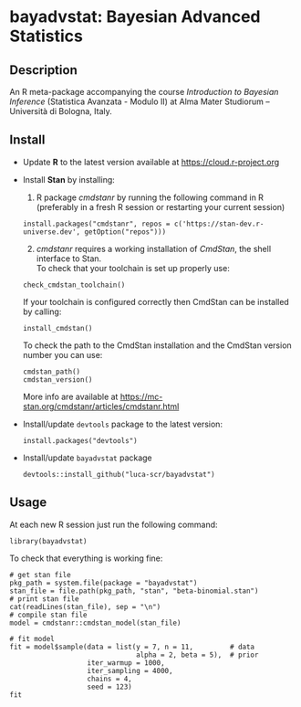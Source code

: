 # bayadvstat: Bayesian Advanced Statistics

## Description

An R meta-package accompanying the course *Introduction to Bayesian Inference* (Statistica Avanzata - Modulo II) at Alma Mater Studiorum – Università di Bologna, Italy.

## Install

- Update **R** to the latest version available at https://cloud.r-project.org

- Install **Stan** by installing:

  1. R package *cmdstanr* by running the following command in R
  (preferably in a fresh R session or restarting your current session)
  ```{r}
  install.packages("cmdstanr", repos = c('https://stan-dev.r-universe.dev', getOption("repos")))
  ```

  2. *cmdstanr* requires a working installation of *CmdStan*, the shell interface to Stan.\
  To check that your toolchain is set up properly use:
  ```{r}
  check_cmdstan_toolchain()
  ```
  If your toolchain is configured correctly then CmdStan can be installed by calling:
  ```{r}
  install_cmdstan()
  ```
  To check the path to the CmdStan installation and the CmdStan version number you can use:
  ```{r}
  cmdstan_path()
  cmdstan_version()
  ```

  More info are available at https://mc-stan.org/cmdstanr/articles/cmdstanr.html


- Install/update `devtools` package to the latest version:
	  
  ```{r}
  install.packages("devtools")
  ```

- Install/update `bayadvstat` package

  ```{r}
  devtools::install_github("luca-scr/bayadvstat")
  ```

## Usage

At each new R session just run the following command:

```{r}
library(bayadvstat)
```

To check that everything is working fine:

```{r}
# get stan file
pkg_path = system.file(package = "bayadvstat")
stan_file = file.path(pkg_path, "stan", "beta-binomial.stan")
# print stan file
cat(readLines(stan_file), sep = "\n")
# compile stan file
model = cmdstanr::cmdstan_model(stan_file)

# fit model
fit = model$sample(data = list(y = 7, n = 11,         # data
                               alpha = 2, beta = 5),  # prior
                   iter_warmup = 1000,
                   iter_sampling = 4000,
                   chains = 4,
                   seed = 123)
fit
```
